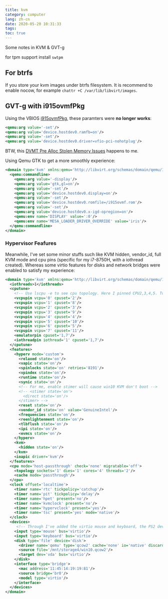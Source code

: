 ```yaml
---
title: kvm
category: computer
lang: zh-cn
date: 2020-05-20 10:31:33
tags:
toc: true
---
```


Some notes in KVM & GVT-g

<!-- more -->

for tpm support install `swtpm`
## For btrfs

If you store your kvm images under btrfs filesystem. It is recommend to enable nocow, for example `chattr +C /var/lib/libvirt/images`.

## GVT-g with i915ovmfPkg

Using the VBIOS [i915ovmfPkg](https://github.com/patmagauran/i915ovmfPkg), these paramters were **no longer works**:
```xml
<qemu:arg value='-set'/>
<qemu:arg value='device.hostdev0.ramfb=on'/>
<qemu:arg value='-set'/>
<qemu:arg value='device.hostdev0.driver=vfio-pci-nohotplug'/>
```

BTW, this [DVMT Pre Alloc Stolen Memory Issues](https://github.com/patmagauran/i915ovmfPkg/wiki/DVMT-Pre-Alloc---Stolen-Memory-Issues) happens to me.

Using Qemu GTK to get a more smoothly experience:
```xml
<domain type='kvm' xmlns:qemu='http://libvirt.org/schemas/domain/qemu/1.0'>
  <qemu:commandline>
    <qemu:arg value='-display'/>
    <qemu:arg value='gtk,gl=on'/>
    <qemu:arg value='-set'/>
    <qemu:arg value='device.hostdev0.display=on'/>
    <qemu:arg value='-set'/>
    <qemu:arg value='device.hostdev0.romfile=/i915ovmf.rom'/>
    <qemu:arg value='-set'/>
    <qemu:arg value='device.hostdev0.x-igd-opregion=on'/>
    <qemu:env name='DISPLAY' value=':0'/>
    <qemu:env name='MESA_LOADER_DRIVER_OVERRIDE' value='iris'/>
  </qemu:commandline>
</domain>
```

### Hypervisor Feafures

Meanwhile, I've set some minor stuffs such like KVM hidden, vendor_id, full KVM mode and cpu pins (specific for my i7-8750H, with a iothread created). Whereas some virtio features for disks and network bridges were enabled to satisfy my experience:
```xml
<domain type='kvm' xmlns:qemu='http://libvirt.org/schemas/domain/qemu/1.0'>
  <iothreads>1</iothreads>
  <cputune>
    <!-- Use lscpu -e to see cpu topology. Here I pinned CPU2,3,4,5. To hypervisor, CPU1 to emulator and iothread -->
    <vcpupin vcpu='0' cpuset='2'/>
    <vcpupin vcpu='1' cpuset='8'/>
    <vcpupin vcpu='2' cpuset='3'/>
    <vcpupin vcpu='3' cpuset='9'/>
    <vcpupin vcpu='4' cpuset='4'/>
    <vcpupin vcpu='5' cpuset='10'/>
    <vcpupin vcpu='6' cpuset='5'/>
    <vcpupin vcpu='7' cpuset='11'/>
    <emulatorpin cpuset='1,7'/>
    <iothreadpin iothread='1' cpuset='1,7'/>
  </cputune>
  <features>
    <hyperv mode='custom'>
      <relaxed state='on'/>
      <vapic state='on'/>
      <spinlocks state='on' retries='8191'/>
      <vpindex state='on'/>
      <runtime state='on'/>
      <synic state='on'/>
      <!-- For me, enable stimer will cause win10 KVM don't boot -->
      <!-- <stimer state='on'>
        <direct state='on'/>
      </stimer> -->
      <reset state='on'/>
      <vendor_id state='on' value='GenuineIntel'/>
      <frequencies state='on'/>
      <reenlightenment state='on'/>
      <tlbflush state='on'/>
      <ipi state='on'/>
      <evmcs state='on'/>
    </hyperv>
    <kvm>
      <hidden state='on'/>
    </kvm>
    <ioapic driver='kvm'/>
  </features>
  <cpu mode='host-passthrough' check='none' migratable='off'>
    <topology sockets='1' dies='1' cores='4' threads='2'/>
    <cache mode='passthrough'/>
  </cpu>
  <clock offset='localtime'>
    <timer name='rtc' tickpolicy='catchup'/>
    <timer name='pit' tickpolicy='delay'/>
    <timer name='hpet' present='no'/>
    <timer name='kvmclock' present='no'/>
    <timer name='hypervclock' present='yes'/>
    <timer name='tsc' present='yes' mode='native'/>
  </clock>
  <devices>
     <!-- Through I've added the virtio mouse and keyboard, the PS2 devices cannot be removed as they are an internal function of the emulated Q35/440FX chipsets -->
    <input type='mouse' bus='virtio'/>
    <input type='keyboard' bus='virtio'/>
    <disk type='file' device='disk'>
      <driver name='qemu' type='qcow2' cache='none' io='native' discard='unmap' iothread='1' queues='8'/>
      <source file='/mnt/storage4/win10.qcow2'/>
      <target dev='vda' bus='virtio'/>
    </disk>
    <interface type='bridge'>
      <mac address='11:45:14:19:19:81'/>
      <source bridge='br0'/>
      <model type='virtio'/>
    </interface>
  </devices>
</domain>
```

